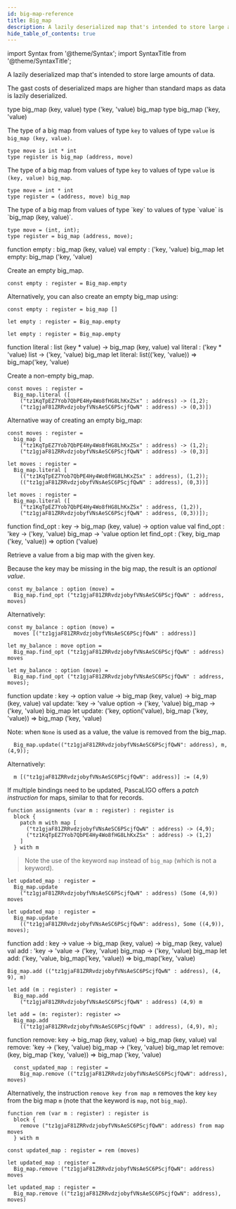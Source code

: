 ```yaml
---
id: big-map-reference
title: Big_map
description: A lazily deserialized map that's intended to store large amounts of data.
hide_table_of_contents: true
---
```


import Syntax from '@theme/Syntax';
import SyntaxTitle from '@theme/SyntaxTitle';

A lazily deserialized map that's intended to store large amounts of data.

The gast costs of deserialized maps are higher than standard maps as data is lazily deserialized.


<SyntaxTitle syntax="pascaligo">
type big_map (key, value)
</SyntaxTitle>


<SyntaxTitle syntax="cameligo">
type ('key, 'value) big_map
</SyntaxTitle>
<SyntaxTitle syntax="reasonligo">
type big_map ('key, 'value)
</SyntaxTitle>

<Syntax syntax="pascaligo">

The type of a big map from values of type `key` to
values of type `value` is `big_map (key, value)`.

```pascaligo group=big_map
type move is int * int
type register is big_map (address, move)
```

</Syntax>
<Syntax syntax="cameligo">

The type of a big map from values of type `key` to values
of type `value` is `(key, value) big_map`.

```cameligo group=big_map
type move = int * int
type register = (address, move) big_map
```

</Syntax>
<Syntax syntax="reasonligo">
The type of a big map from values of type `key` to
values of type `value` is `big_map (key, value)`.

```reasonligo group=big_map
type move = (int, int);
type register = big_map (address, move);
```

</Syntax>

<SyntaxTitle syntax="pascaligo">
function empty : big_map (key, value)
</SyntaxTitle>
<SyntaxTitle syntax="cameligo">
val empty : ('key, 'value) big_map
</SyntaxTitle>
<SyntaxTitle syntax="reasonligo">
let empty: big_map ('key, 'value)
</SyntaxTitle>

Create an empty big_map.

<Syntax syntax="pascaligo">

```pascaligo group=big_map
const empty : register = Big_map.empty
```

Alternatively, you can also create an empty big_map using:

```pascaligo group=big_map
const empty : register = big_map []
```

</Syntax>
<Syntax syntax="cameligo">

```cameligo group=big_map
let empty : register = Big_map.empty
```

</Syntax>
<Syntax syntax="reasonligo">

```reasonligo group=big_map
let empty : register = Big_map.empty
```

</Syntax>


<SyntaxTitle syntax="pascaligo">
function literal : list (key * value) -> big_map (key, value) 
</SyntaxTitle>
<SyntaxTitle syntax="cameligo">
val literal : ('key * 'value) list -> ('key, 'value) big_map
</SyntaxTitle>
<SyntaxTitle syntax="reasonligo">
let literal: list(('key, 'value)) => big_map('key, 'value)
</SyntaxTitle>

Create a non-empty big_map.

<Syntax syntax="pascaligo">

```pascaligo group=big_map
const moves : register =
  Big_map.literal ([
    ("tz1KqTpEZ7Yob7QbPE4Hy4Wo8fHG8LhKxZSx" : address) -> (1,2);
    ("tz1gjaF81ZRRvdzjobyfVNsAeSC6PScjfQwN" : address) -> (0,3)])
```

Alternative way of creating an empty big_map:

```pascaligo group=big_map
const moves : register =
  big_map [
    ("tz1KqTpEZ7Yob7QbPE4Hy4Wo8fHG8LhKxZSx" : address) -> (1,2);
    ("tz1gjaF81ZRRvdzjobyfVNsAeSC6PScjfQwN" : address) -> (0,3)]
```

</Syntax>
<Syntax syntax="cameligo">

```cameligo group=big_map
let moves : register =
  Big_map.literal [
    (("tz1KqTpEZ7Yob7QbPE4Hy4Wo8fHG8LhKxZSx" : address), (1,2));
    (("tz1gjaF81ZRRvdzjobyfVNsAeSC6PScjfQwN" : address), (0,3))]
```

</Syntax>
<Syntax syntax="reasonligo">

```reasonligo group=big_map
let moves : register =
  Big_map.literal ([
    ("tz1KqTpEZ7Yob7QbPE4Hy4Wo8fHG8LhKxZSx" : address, (1,2)),
    ("tz1gjaF81ZRRvdzjobyfVNsAeSC6PScjfQwN" : address, (0,3))]);
```

</Syntax>

<SyntaxTitle syntax="pascaligo">
function find_opt : key -> big_map (key, value) -> option value
</SyntaxTitle>
<SyntaxTitle syntax="cameligo">
val find_opt : 'key -> ('key, 'value) big_map -> 'value option
</SyntaxTitle>
<SyntaxTitle syntax="reasonligo">
let find_opt : ('key, big_map ('key, 'value)) => option ('value)
</SyntaxTitle>

Retrieve a value from a big map with the given key. 

Because the key may be missing in the big map, the result is an 
*optional value*.


<Syntax syntax="pascaligo">

```pascaligo group=big_map
const my_balance : option (move) =
  Big_map.find_opt ("tz1gjaF81ZRRvdzjobyfVNsAeSC6PScjfQwN" : address, moves)
```

Alternatively:

```pascaligo group=big_map
const my_balance : option (move) =
  moves [("tz1gjaF81ZRRvdzjobyfVNsAeSC6PScjfQwN" : address)]
```

</Syntax>
<Syntax syntax="cameligo">

```cameligo group=big_map
let my_balance : move option =
  Big_map.find_opt ("tz1gjaF81ZRRvdzjobyfVNsAeSC6PScjfQwN" : address) moves
```

</Syntax>
<Syntax syntax="reasonligo">

```reasonligo group=big_map
let my_balance : option (move) =
  Big_map.find_opt ("tz1gjaF81ZRRvdzjobyfVNsAeSC6PScjfQwN" : address, moves);
```

</Syntax>

<SyntaxTitle syntax="pascaligo">
function update : key -> option value -> big_map (key, value) -> big_map (key, value)
</SyntaxTitle>
<SyntaxTitle syntax="cameligo">
val update: 'key -> 'value option -> ('key, 'value) big_map -> ('key, 'value) big_map
</SyntaxTitle>
<SyntaxTitle syntax="reasonligo">
let update: ('key, option('value), big_map ('key, 'value)) => big_map ('key, 'value)
</SyntaxTitle>

Note: when `None` is used as a value, the value is removed from the big_map.

<Syntax syntax="pascaligo">

```pascaligo group=big_map
  Big_map.update(("tz1gjaF81ZRRvdzjobyfVNsAeSC6PScjfQwN": address), m, (4,9));
```

Alternatively:

```pascaligo group=big_map
  m [("tz1gjaF81ZRRvdzjobyfVNsAeSC6PScjfQwN": address)] := (4,9)
```

If multiple bindings need to be updated, PascaLIGO offers a *patch
instruction* for maps, similar to that for records.

```pascaligo group=big_map
function assignments (var m : register) : register is
  block {
    patch m with map [
      ("tz1gjaF81ZRRvdzjobyfVNsAeSC6PScjfQwN" : address) -> (4,9);
      ("tz1KqTpEZ7Yob7QbPE4Hy4Wo8fHG8LhKxZSx" : address) -> (1,2)
    ]
  } with m
```

> Note the use of the keyword `map` instead of `big_map` (which is not
> a keyword).

</Syntax>
<Syntax syntax="cameligo">

```cameligo group=big_map
let updated_map : register =
  Big_map.update
    ("tz1gjaF81ZRRvdzjobyfVNsAeSC6PScjfQwN" : address) (Some (4,9)) moves
```

</Syntax>
<Syntax syntax="reasonligo">

```reasonligo group=big_map
let updated_map : register =
  Big_map.update
    (("tz1gjaF81ZRRvdzjobyfVNsAeSC6PScjfQwN": address), Some ((4,9)), moves);
```

</Syntax>

<SyntaxTitle syntax="pascaligo">
function add : key -> value -> big_map (key, value) -> big_map (key, value)
</SyntaxTitle>
<SyntaxTitle syntax="cameligo">
val add : 'key -> 'value -> ('key, 'value) big_map  -> ('key, 'value) big_map
</SyntaxTitle>
<SyntaxTitle syntax="reasonligo">
let add: ('key, 'value, big_map('key, 'value)) => big_map('key, 'value) 
</SyntaxTitle>
<Syntax syntax="pascaligo">

```pascaligo group=big_map
Big_map.add (("tz1gjaF81ZRRvdzjobyfVNsAeSC6PScjfQwN" : address), (4, 9), m)
```

</Syntax>
<Syntax syntax="cameligo">

```cameligo group=big_map
let add (m : register) : register =
  Big_map.add
    ("tz1gjaF81ZRRvdzjobyfVNsAeSC6PScjfQwN" : address) (4,9) m
```

</Syntax>
<Syntax syntax="reasonligo">

```reasonligo group=big_map
let add = (m: register): register =>
  Big_map.add
    (("tz1gjaF81ZRRvdzjobyfVNsAeSC6PScjfQwN" : address), (4,9), m);
```

</Syntax>


<SyntaxTitle syntax="pascaligo">
function remove: key -> big_map (key, value) -> big_map (key, value)
</SyntaxTitle>
<SyntaxTitle syntax="cameligo">
val remove: 'key -> ('key, 'value) big_map -> ('key, 'value) big_map
</SyntaxTitle>
<SyntaxTitle syntax="reasonligo">
let remove: (key, big_map ('key, 'value)) => big_map ('key, 'value)
</SyntaxTitle>

<Syntax syntax="pascaligo">

```pascaligo group=big_map
  const_updated_map : register = 
    Big_map.remove (("tz1gjaF81ZRRvdzjobyfVNsAeSC6PScjfQwN": address), moves)
```

Alternatively, the instruction `remove key from map m` removes the key
`key` from the big map `m` (note that the keyword is `map`, not
`big_map`).

```pascaligo group=big_map
function rem (var m : register) : register is
  block {
    remove ("tz1gjaF81ZRRvdzjobyfVNsAeSC6PScjfQwN": address) from map moves
  } with m

const updated_map : register = rem (moves)
```

</Syntax>
<Syntax syntax="cameligo">

```cameligo group=big_map
let updated_map : register =
  Big_map.remove ("tz1gjaF81ZRRvdzjobyfVNsAeSC6PScjfQwN": address) moves
```

</Syntax>
<Syntax syntax="reasonligo">

```reasonligo group=big_map
let updated_map : register =
  Big_map.remove (("tz1gjaF81ZRRvdzjobyfVNsAeSC6PScjfQwN": address), moves)
```

</Syntax>

